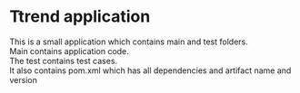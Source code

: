 # Ttrend application

This is a small application which contains main and test folders.  
Main contains application code.  
The test contains test cases.  
It also contains pom.xml which has all dependencies and artifact name and version

